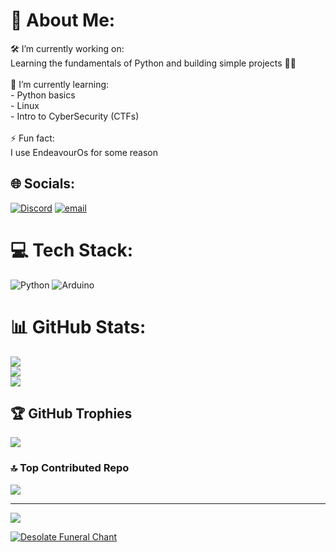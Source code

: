 # 💫 About Me:
🛠️ I’m currently working on:  <br>Learning the fundamentals of Python and building simple projects 👨‍💻<br><br>🌱 I’m currently learning:  <br>- Python basics  <br>- Linux<br>- Intro to CyberSecurity (CTFs)<br><br>⚡ Fun fact:  <br>I use EndeavourOs for some reason


## 🌐 Socials:
[![Discord](https://img.shields.io/badge/Discord-%237289DA.svg?logo=discord&logoColor=white)](https://discord.gg/https://discord.gg/UwKzVGNz) [![email](https://img.shields.io/badge/Email-D14836?logo=gmail&logoColor=white)](mailto:officialhakucho@gmail.com) 

# 💻 Tech Stack:
![Python](https://img.shields.io/badge/python-3670A0?style=flat&logo=python&logoColor=ffdd54) ![Arduino](https://img.shields.io/badge/-Arduino-00979D?style=flat&logo=Arduino&logoColor=white)
# 📊 GitHub Stats:
![](https://github-readme-stats.vercel.app/api?username=Hakuchooo&theme=radical&hide_border=false&include_all_commits=true&count_private=true)<br/>
![](https://nirzak-streak-stats.vercel.app/?user=Hakuchooo&theme=radical&hide_border=false)<br/>
![](https://github-readme-stats.vercel.app/api/top-langs/?username=Hakuchooo&theme=radical&hide_border=false&include_all_commits=true&count_private=true&layout=compact)

## 🏆 GitHub Trophies
![](https://github-profile-trophy.vercel.app/?username=Hakuchooo&theme=radical&no-frame=false&no-bg=true&margin-w=4)

### 🔝 Top Contributed Repo
![](https://github-contributor-stats.vercel.app/api?username=Hakuchooo&limit=5&theme=radical&combine_all_yearly_contributions=true)

---
[![](https://visitcount.itsvg.in/api?id=Hakuchooo&icon=2&color=4)](https://visitcount.itsvg.in)

<!-- Proudly created with GPRM ( https://gprm.itsvg.in ) -->

[![Desolate Funeral Chant](https://ytcards.demolab.com/?id=qLyj_ngdixs&title=Desolate+Funeral+Chant&lang=en&timestamp=0&background_color=%230d1117&title_color=%23ffffff&stats_color=%23dedede&width=250&border_radius=5&duration=0)](https://music.youtube.com/watch?v=qLyj_ngdixs&list=LM)





